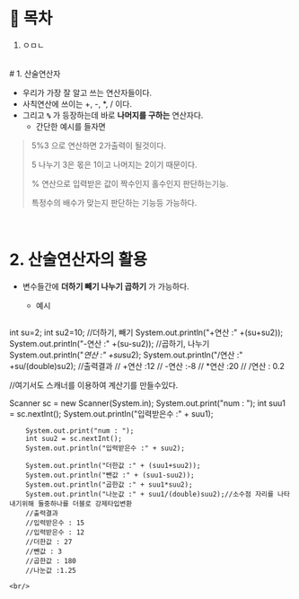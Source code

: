 # 🔖 목차

1. ㅇㅁㄴ


<br/>
# 1. 산술연산자
  
  - 우리가 가장 잘 알고 쓰는 연산자들이다.
  - 사칙연산에 쓰이는 +, -, *, / 이다.
  - 그리고 <code><strong>%</code></strong> 가 등장하는데 바로 **나머지를 구하는** 연산자다.
    - 간단한 예시를 들자면
  
   > 5%3 으로 연산하면 2가출력이 될것이다.
   > 
   > 5 나누기 3은 몫은 1이고 나머지는 2이기 때문이다.
   > 
   > % 연산으로 입력받은 값이 짝수인지 홀수인지 판단하는기능.
   > 
   > 특정수의 배수가 맞는지 판단하는 기능등 가능하다.

<br/>


# 2. 산술연산자의 활용
- 변수들간에 **더하기 빼기 나누기 곱하기** 가 가능하다.

    - 예시
    ```java
int su=2;
int su2=10;
//더하기, 빼기
System.out.println("+연산 :" +(su+su2));
System.out.println("-연산 :" +(su-su2));
//곱하기, 나누기
System.out.println("*연산 :" +su*su2);
System.out.println("/연산 :" +su/(double)su2);
//출력결과
// +연산 :12
// -연산 :-8
// *연산 :20
// /연산 : 0.2

//여기서도 스캐너를 이용하여 계산기를 만들수있다.

Scanner sc = new Scanner(System.in);
    System.out.print("num : ");
		int suu1 = sc.nextInt();
		System.out.println("입력받은수 :" +  suu1);
		
		System.out.print("num : ");
		int suu2 = sc.nextInt();
		System.out.println("입력받은수 :" + suu2);
		
		System.out.println("더한값 :" + (suu1+suu2));
		System.out.println("뺀값 :" + (suu1-suu2));
		System.out.println("곱한값 :" + suu1*suu2);
		System.out.println("나눈값 :" + suu1/(double)suu2);//소수점 자리를 나타내기위해 둘중하나를 더블로 강제타입변환
		//출력결과
		//입력받은수 : 15
		//입력받은수 : 12
		//더한값 : 27
		//뺀값 : 3
		//곱한값 : 180
		//나눈값 :1.25

```
<br/>
